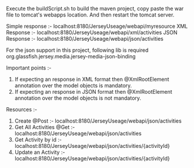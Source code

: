 Execute the buildScript.sh to build the maven project, copy paste the war file to tomcat's webapps location.
And then restart the tomcat server.

Simple response :- localhost:8180/JerseyUseage/webapi/myresource
XML Response :- localhost:8180/JerseyUseage/webapi/xml/activities
JSON Response :- localhost:8180/JerseyUseage/webapi/json/activities

For the json support in this project, following lib is required
org.glassfish.jersey.media.jersey-media-json-binding

Important points :-
1. If expecting an response in XML format then @XmlRootElement annotation over the model objects is mandatory.
2. If expecting an response in JSON format then @XmlRootElement annotation over the model objects is not mandatory.


Resources :- 
1. Create @Post :- localhost:8180/JerseyUseage/webapi/json/activities
2. Get All Activities @Get :- localhost:8180/JerseyUseage/webapi/json/activities
3. Get Activity by id :- localhost:8180/JerseyUseage/webapi/json/activities/{activityId}
3. Update an Activity :- localhost:8180/JerseyUseage/webapi/json/activities/{activityId}


